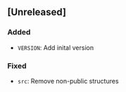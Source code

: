 ## [Unreleased]

### Added

- `VERSION`: Add inital version

### Fixed

- `src`: Remove non-public structures
